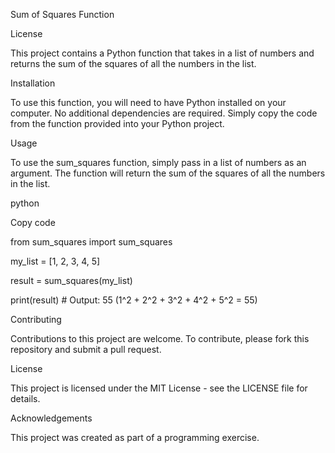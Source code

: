 

Sum of Squares Function

License

This project contains a Python function that takes in a list of numbers and returns the sum of the squares of all the numbers in the list.

Installation

To use this function, you will need to have Python installed on your computer. No additional dependencies are required. Simply copy the code from the function provided into your Python project.

Usage

To use the sum_squares function, simply pass in a list of numbers as an argument. The function will return the sum of the squares of all the numbers in the list.

python

Copy code

from sum_squares import sum_squares

my_list = [1, 2, 3, 4, 5]

result = sum_squares(my_list)

print(result)  # Output: 55 (1^2 + 2^2 + 3^2 + 4^2 + 5^2 = 55)

Contributing

Contributions to this project are welcome. To contribute, please fork this repository and submit a pull request.

License

This project is licensed under the MIT License - see the LICENSE file for details.

Acknowledgements

This project was created as part of a programming exercise.
